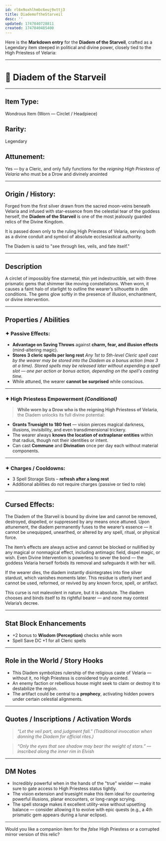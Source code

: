 ```yaml
---
id: rl6x9oxhlhmbc6euj9xttj3
title: DiademoftheStarveil
desc: ''
updated: 1747840728811
created: 1747840485400
---
```

Here is the **Markdown entry** for the **Diadem of the Starveil**, crafted as a Legendary item steeped in political and divine power, closely tied to the High Priestess of Velaria:

---

# 🧭 **Diadem of the Starveil**

---

## **Item Type:**

Wondrous Item (Worn — Circlet / Headpiece)

## **Rarity:**

Legendary

## **Attunement:**

Yes — by a Cleric, and only fully functions for the *reigning High Priestess of Velaria* who must be a Drow and divinely anointed

---

## **Origin / History:**

Forged from the first silver drawn from the sacred moon-veins beneath Velaria and infused with star-essence from the celestial tear of the goddess herself, the **Diadem of the Starveil** is one of the most jealously guarded relics of the Divine Kingdom.

It is passed down only to the ruling High Priestess of Velaria, serving both as a divine conduit and symbol of absolute ecclesiastical authority.

The Diadem is said to "see through lies, veils, and fate itself."

---

## **Description**

A circlet of impossibly fine starmetal, thin yet indestructible, set with three prismatic gems that shimmer like moving constellations. When worn, it causes a faint halo of starlight to outline the wearer’s silhouette in dim conditions. The gems glow softly in the presence of illusion, enchantment, or divine intervention.

---

## **Properties / Abilities**

### ✦ Passive Effects:

* **Advantage on Saving Throws** against **charm, fear, and illusion effects** (mind-altering magic).
* **Stores 3 cleric spells per long rest**
  *Any 1st to 5th-level Cleric spell cast by the wearer may be stored into the Diadem as a bonus action (max 3 at a time).*
  *Stored spells may be released later without expending a spell slot — one per action or bonus action, depending on the spell's casting time.*
* While attuned, the wearer **cannot be surprised** while conscious.

---

### ✦ High Priestess Empowerment *(Conditional)*

> **While worn by a Drow who is the reigning High Priestess of Velaria**, the Diadem unlocks its full divine potential:

* **Grants Truesight to 180 feet** — vision pierces magical darkness, illusions, invisibility, and even transdimensional trickery.
* The wearer always **knows the location of extraplanar entities** within that radius, though not their identities or intent.
* Can cast **Commune** and **Divination** once per day each without material components.

---

### ✦ Charges / Cooldowns:

* 3 Spell Storage Slots – **refresh after a long rest**
* Additional abilities do not require charges (passive or tied to role)

---

## **Cursed Effects:**

The Diadem of the Starveil is bound by divine law and cannot be removed, destroyed, dispelled, or suppressed by any means once attuned. Upon attunement, the diadem permanently fuses to the wearer’s essence — it cannot be unequipped, unearthed, or altered by any spell, ritual, or physical force.

The item’s effects are always active and cannot be blocked or nullified by any magical or nonmagical effect, including antimagic field, dispel magic, or wish. Even Divine Intervention is powerless to sever the bond — the goddess Velaria herself forbids its removal and safeguards it with her will.

If the wearer dies, the diadem instantly disintegrates into fine silver stardust, which vanishes moments later. This residue is utterly inert and cannot be used, reformed, or revived by any known force, spell, or artifact.

This curse is not malevolent in nature, but it is absolute. The diadem chooses and binds itself to its rightful bearer — and none may contest Velaria’s decree.

---

## **Stat Block Enhancements**

* +2 bonus to **Wisdom (Perception)** checks while worn
* Spell Save DC +1 for all Cleric spells

---

## **Role in the World / Story Hooks**

* This Diadem symbolizes rulership of the religious caste of Velaria — without it, no High Priestess is considered truly anointed.
* An enemy faction or rebellious house might seek to claim or destroy it to destabilize the region.
* The artifact could be central to a **prophecy**, activating hidden powers under certain celestial alignments.

---

## **Quotes / Inscriptions / Activation Words**

> *“Let the veil part, and judgment fall.”*
> *(Traditional invocation when donning the Diadem for official rites.)*

> *“Only the eyes that see shadow may bear the weight of stars.”* — *inscribed along the inner rim in Elvish*

---

## **DM Notes**

* Incredibly powerful when in the hands of the "true" wielder — make sure to gate access to High Priestess status tightly.
* The vision extension and truesight make this item ideal for countering powerful illusions, planar encounters, or long-range scrying.
* The spell storage makes it excellent utility-wise without upsetting balance — consider allowing it to evolve with epic quests (e.g., a 4th prismatic gem appears during a lunar eclipse).

---

Would you like a companion item for the *false* High Priestess or a corrupted mirror version of this relic?
